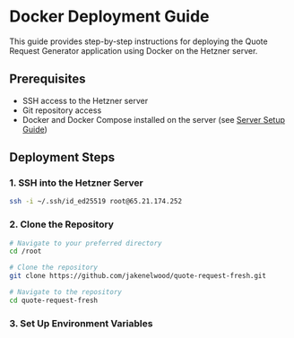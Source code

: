 # Docker Deployment Guide

This guide provides step-by-step instructions for deploying the Quote Request Generator application using Docker on the Hetzner server.

## Prerequisites

- SSH access to the Hetzner server
- Git repository access
- Docker and Docker Compose installed on the server (see [Server Setup Guide](server-setup-guide.md))

## Deployment Steps

### 1. SSH into the Hetzner Server

```bash
ssh -i ~/.ssh/id_ed25519 root@65.21.174.252
```

### 2. Clone the Repository

```bash
# Navigate to your preferred directory
cd /root

# Clone the repository
git clone https://github.com/jakenelwood/quote-request-fresh.git

# Navigate to the repository
cd quote-request-fresh
```

### 3. Set Up Environment Variables

```